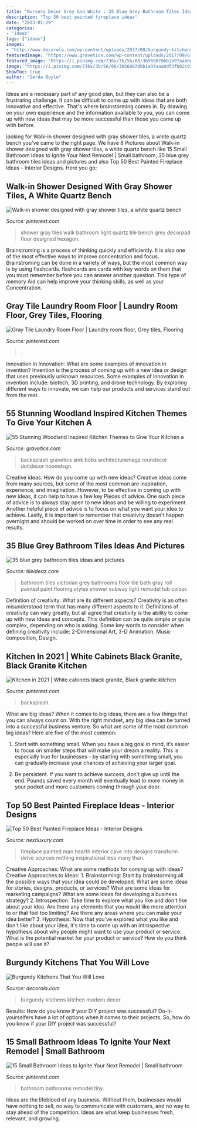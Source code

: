 ```yaml
---
title: "Nursery Decor Grey And White : 35 Blue Grey Bathroom Tiles Ideas And Pictures"
description: "Top 50 best painted fireplace ideas"
date: "2023-01-29"
categories:
- "ideas"
tags: ["ideas"]
images:
- "http://www.decorola.com/wp-content/uploads/2017/08/burgundy-kitchens7.jpg"
featuredImage: "https://www.gravetics.com/wp-content/uploads/2017/09/Gray-and-white-kitchen.jpg"
featured_image: "https://i.pinimg.com/736x/3b/56/08/3b560870bb1a97aaa8df3fb02c937b1b.jpg"
image: "https://i.pinimg.com/736x/3b/56/08/3b560870bb1a97aaa8df3fb02c937b1b.jpg"
ShowToc: true
author: "Gerda Boyle"
---
```



Ideas are a necessary part of any good plan, but they can also be a frustrating challenge. It can be difficult to come up with ideas that are both innovative and effective. That's where brainstorming comes in. By drawing on your own experience and the information available to you, you can come up with new ideas that may be more successful than those you came up with before.

	

		
looking for Walk-in shower designed with gray shower tiles, a white quartz bench you've came to the right page. We have 8 Pictures about Walk-in shower designed with gray shower tiles, a white quartz bench like 15 Small Bathroom Ideas to Ignite Your Next Remodel | Small bathroom, 35 blue grey bathroom tiles ideas and pictures and also Top 50 Best Painted Fireplace Ideas - Interior Designs. Here you go:
		
    
## Walk-in Shower Designed With Gray Shower Tiles, A White Quartz Bench

<img loading=lazy src="https://i.pinimg.com/736x/ee/08/d6/ee08d67c1ddb314c0f902cfb3ecfb203.jpg" onerror="this.onerror=null;this.src='https://tse4.mm.bing.net/th?id=OIP.xwAFzHWxn6__4UFdvJmbCAHaLH&amp;pid=15.1';" alt="Walk-in shower designed with gray shower tiles, a white quartz bench">

_Source: pinterest.com_

>shower gray tiles walk bathroom light quartz tile bench grey decorpad floor designed hexagon. 

	

Brainstroming is a process of thinking quickly and efficiently. It is also one of the most effective ways to improve concentration and focus. Brainstroming can be done in a variety of ways, but the most common way is by using flashcards. flashcards are cards with key words on them that you must remember before you can answer another question. This type of memory Aid can help improve your thinking skills, as well as your Concentration.

    
## Gray Tile Laundry Room Floor | Laundry Room Floor, Grey Tiles, Flooring

<img loading=lazy src="https://i.pinimg.com/736x/3b/56/08/3b560870bb1a97aaa8df3fb02c937b1b.jpg" onerror="this.onerror=null;this.src='https://tse4.mm.bing.net/th?id=OIP.L_TETbuKOAwc0LIxmRJ8iQHaLG&amp;pid=15.1';" alt="Gray Tile Laundry Room Floor | Laundry room floor, Grey tiles, Flooring">

_Source: pinterest.com_

>. 

	

Innovation in Innovation: What are some examples of innovation in invention?
Invention is the process of coming up with a new idea or design that uses previously unknown resources. Some examples of innovation in invention include: biotech, 3D printing, and drone technology. By exploring different ways to innovate, we can help our products and services stand out from the rest.

    
## 55 Stunning Woodland Inspired Kitchen Themes To Give Your Kitchen A

<img loading=lazy src="https://www.gravetics.com/wp-content/uploads/2017/09/Gray-and-white-kitchen.jpg" onerror="this.onerror=null;this.src='https://tse3.mm.bing.net/th?id=OIP.gfzCO2BB2QMBH-oILtAEhgHaLH&amp;pid=15.1';" alt="55 Stunning Woodland Inspired Kitchen Themes to Give Your Kitchen a">

_Source: gravetics.com_

>backsplash gravetics sink bobs architecturemagz roundecor doitdecor hoomdsgn. 

	

Creative ideas: How do you come up with new ideas?
Creative ideas come from many sources, but some of the most common are inspiration, experience, and imagination. However, to be effective in coming up with new ideas, it can help to have a few key Pieces of advice. One such piece of advice is to always stay open to new ideas and be willing to experiment. Another helpful piece of advice is to focus on what you want your idea to achieve. Lastly, it is important to remember that creativity doesn’t happen overnight and should be worked on over time in order to see any real results.

    
## 35 Blue Grey Bathroom Tiles Ideas And Pictures

<img loading=lazy src="http://www.tileideaz.com/wp-content/uploads/2015/03/blue_grey_bathroom_tiles_31.jpg" onerror="this.onerror=null;this.src='https://tse3.mm.bing.net/th?id=OIP.RQhPdFN1-EITsM-jayOc2wHaJ3&amp;pid=15.1';" alt="35 blue grey bathroom tiles ideas and pictures">

_Source: tileideaz.com_

>bathroom tiles victorian grey bathrooms floor tile bath gray roll painted paint flooring styles shower subway light remodel tub colour. 

	

Definition of creativity: What are its different aspects?
Creativity is an often misunderstood term that has many different aspects to it. Definitions of creativity can vary greatly, but all agree that creativity is the ability to come up with new ideas and concepts. This definition can be quite simple or quite complex, depending on who is asking. Some key words to consider when defining creativity include: 2-Dimensional Art, 3-D Animation, Music composition, Design.

    
## Kitchen In 2021 | White Cabinets Black Granite, Black Granite Kitchen

<img loading=lazy src="https://i.pinimg.com/736x/de/0b/0c/de0b0c971e3b3eb89933146f35827dc1.jpg" onerror="this.onerror=null;this.src='https://tse1.mm.bing.net/th?id=OIP.3cjpUQj5OxO6vBpJDjFbyQHaJ3&amp;pid=15.1';" alt="Kitchen in 2021 | White cabinets black granite, Black granite kitchen">

_Source: pinterest.com_

>backsplash. 

	

What are big ideas?
When it comes to big ideas, there are a few things that you can always count on. With the right mindset, any big idea can be turned into a successful business venture. So what are some of the most common big ideas? Here are five of the most common:
1. Start with something small. When you have a big goal in mind, it’s easier to focus on smaller steps that will make your dream a reality. This is especially true for businesses – by starting with something small, you can gradually increase your chances of achieving your larger goal.

2. Be persistent. If you want to achieve success, don’t give up until the end. Pounds saved every month will eventually lead to more money in your pocket and more customers coming through your door.

    
## Top 50 Best Painted Fireplace Ideas - Interior Designs

<img loading=lazy src="http://nextluxury.com/wp-content/uploads/man-cave-black-painted-fireplace-design.jpg" onerror="this.onerror=null;this.src='https://tse2.mm.bing.net/th?id=OIP.x1tkn2PWqzKb00WuU9rIDgAAAA&amp;pid=15.1';" alt="Top 50 Best Painted Fireplace Ideas - Interior Designs">

_Source: nextluxury.com_

>fireplace painted man hearth interior cave into designs transform delve sources nothing inspirational less many than. 

	

Creative Approaches: What are some methods for coming up with ideas?
Creative Approaches to Ideas: 1. Brainstorming: Start by brainstorming all the possible ways that your idea could be developed. What are some ideas for stories, designs, products, or services? What are some ideas for marketing campaigns? What are some ideas for developing a business strategy? 2. Introspection: Take time to explore what you like and don't like about your idea. Are there any elements that you would like more attention to or that feel too limiting? Are there any areas where you can make your idea better? 3. Hypothesis: Now that you've explored what you like and don't like about your idea, it's time to come up with an introspective hypothesis about why people might want to use your product or service. What is the potential market for your product or service? How do you think people will use it? 
    
## Burgundy Kitchens That You Will Love

<img loading=lazy src="http://www.decorola.com/wp-content/uploads/2017/08/burgundy-kitchens7.jpg" onerror="this.onerror=null;this.src='https://tse3.mm.bing.net/th?id=OIP.SuJIHexB9MWn5mnYSy4SrQHaGN&amp;pid=15.1';" alt="Burgundy Kitchens That You Will Love">

_Source: decorola.com_

>burgundy kitchens kitchen modern decor. 

	

Results: How do you know if your DIY project was successful?
Do-it-yourselfers have a lot of options when it comes to their projects. So, how do you know if your DIY project was successful?

    
## 15 Small Bathroom Ideas To Ignite Your Next Remodel | Small Bathroom

<img loading=lazy src="https://i.pinimg.com/736x/df/de/7c/dfde7cb9dbd07bd8cec42aff898e5ffc.jpg" onerror="this.onerror=null;this.src='https://tse3.mm.bing.net/th?id=OIP.ykFoabiX5wLHUoJW03lexgHaLG&amp;pid=15.1';" alt="15 Small Bathroom Ideas to Ignite Your Next Remodel | Small bathroom">

_Source: pinterest.com_

>bathroom bathrooms remodel tiny. 

	

Ideas are the lifeblood of any business. Without them, businesses would have nothing to sell, no way to communicate with customers, and no way to stay ahead of the competition. Ideas are what keep businesses fresh, relevant, and growing.

